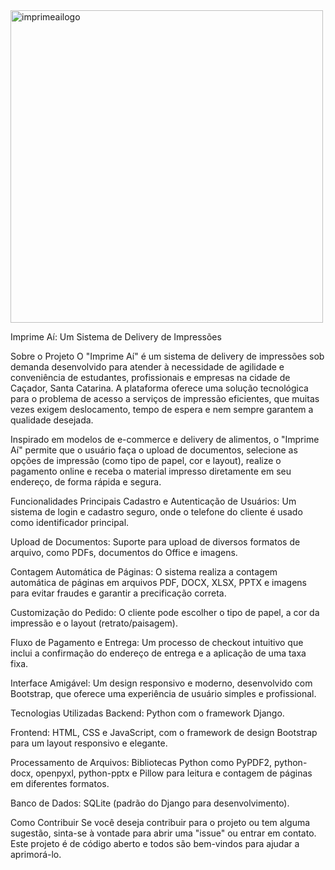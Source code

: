 <img width="500" height="500" alt="imprimeailogo" text-align="center" src="https://github.com/user-attachments/assets/bd0cfd92-f329-48fb-a045-5a68db40dcb4" />

Imprime Aí: Um Sistema de Delivery de Impressões

Sobre o Projeto
O "Imprime Aí" é um sistema de delivery de impressões sob demanda desenvolvido para atender à necessidade de agilidade e conveniência de estudantes, profissionais e empresas na cidade de Caçador, Santa Catarina. A plataforma oferece uma solução tecnológica para o problema de acesso a serviços de impressão eficientes, que muitas vezes exigem deslocamento, tempo de espera e nem sempre garantem a qualidade desejada.

Inspirado em modelos de e-commerce e delivery de alimentos, o "Imprime Aí" permite que o usuário faça o upload de documentos, selecione as opções de impressão (como tipo de papel, cor e layout), realize o pagamento online e receba o material impresso diretamente em seu endereço, de forma rápida e segura.

Funcionalidades Principais
Cadastro e Autenticação de Usuários: Um sistema de login e cadastro seguro, onde o telefone do cliente é usado como identificador principal.

Upload de Documentos: Suporte para upload de diversos formatos de arquivo, como PDFs, documentos do Office e imagens.

Contagem Automática de Páginas: O sistema realiza a contagem automática de páginas em arquivos PDF, DOCX, XLSX, PPTX e imagens para evitar fraudes e garantir a precificação correta.

Customização do Pedido: O cliente pode escolher o tipo de papel, a cor da impressão e o layout (retrato/paisagem).

Fluxo de Pagamento e Entrega: Um processo de checkout intuitivo que inclui a confirmação do endereço de entrega e a aplicação de uma taxa fixa.

Interface Amigável: Um design responsivo e moderno, desenvolvido com Bootstrap, que oferece uma experiência de usuário simples e profissional.

Tecnologias Utilizadas
Backend: Python com o framework Django.

Frontend: HTML, CSS e JavaScript, com o framework de design Bootstrap para um layout responsivo e elegante.

Processamento de Arquivos: Bibliotecas Python como PyPDF2, python-docx, openpyxl, python-pptx e Pillow para leitura e contagem de páginas em diferentes formatos.

Banco de Dados: SQLite (padrão do Django para desenvolvimento).

Como Contribuir
Se você deseja contribuir para o projeto ou tem alguma sugestão, sinta-se à vontade para abrir uma "issue" ou entrar em contato. Este projeto é de código aberto e todos são bem-vindos para ajudar a aprimorá-lo.
